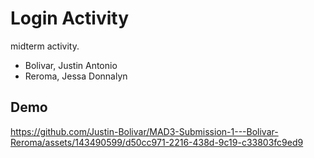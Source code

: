 # Login Activity

midterm activity.
- Bolivar, Justin Antonio
- Reroma, Jessa Donnalyn

## Demo


https://github.com/Justin-Bolivar/MAD3-Submission-1---Bolivar-Reroma/assets/143490599/d50cc971-2216-438d-9c19-c33803fc9ed9


